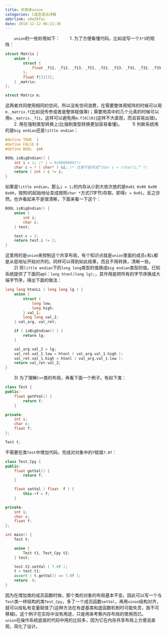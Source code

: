 ```yaml
---
title: 共用体union
categories: C语言语法详解
abbrlink: a9e20fac
date: 2018-12-12 06:21:36
---
```

&emsp;&emsp;`union`的一些妙用如下：<!--more-->
&emsp;&emsp;1. 为了方便看懂代码。比如说写一个`3*3`的矩阵：

``` cpp
struct Matrix {
    union {
        struct {
            float _f11, _f12, _f13, _f21, _f22, _f23, _f31, _f32, _f33;
        };
        float f[3][3];
    } _matrix;
};

struct Matrix m;
```

这两者共同使用相同的空间，所以没有空间浪费，在需要整体用矩阵的时候可以用`m._matrix.f`(比如说传参或者是整体赋值等)；需要用其中的几个元素的时候可以用`m._matrix._f11`，这样可以避免用`m.f[0][0]`(这样不大直观，而且容易出错)。
&emsp;&emsp;2. 用在强制类型转换上(比强制类型转换更加容易看懂)。
&emsp;&emsp;1) 判断系统用的是`big endian`还是`little endian`：

``` cpp
#define TRUE  1
#define FALSE 0
#define BOOL  int

BOOL isBigEndian() {
    int i = 1; /* i = 0x00000001*/
    char c = * ( char* ) &i; /* 注意不能写成“char c = (char)i;” */
    return ( int ) c != i;
}
```

如果是`little endian`，那么`i = 1;`的内存从小到大依次放的是`0x01 0x00 0x00 0x00`，按照i的起始地址变成按照`char *`方式(1字节)存取，即得`c = 0x01`，反之亦然。也许看起来不是很清晰，下面来看一下这个：

``` cpp
BOOL isBigEndian() {
    union {
        int i;
        char c;
    } test;

    test.c = 2;
    return test.i != 2;
}
```

这里用的是`union`来控制这个共享布局，有个知识点就是`union`里面的成员`c`和`i`都是从低地址开始对齐的。同样可以得到如此结果，而且不用转换，清晰一些。
&emsp;&emsp;2) 将`little endian`下的`long long`类型的值换成`big endian`类型的值。已知系统提供了下面的api：`long htonl(long lg);`，其作用是把所有的字节序换成大端字节序，得出下面的做法：

``` cpp
long long htonLL ( long long lg ) {
    union {
        struct {
            long low;
            long high;
        } val_1;
        long long val_2;
    } val_arg, val_ret;

    if ( isBigEndian() ) {
        return lg;
    }

    val_arg.val_2 = lg;
    val_ret.val_1.low = htonl ( val_arg.val_1.high );
    val_ret.val_1.high = htonl ( val_arg.val_1.low );
    return val_ret.val_2;
}
```

&emsp;&emsp;3) 为了理解`C++`类的布局，再看下面一个例子。有如下类：

``` cpp
class Test {
public:
    float getFVal() {
        return f;
    }

private:
    int i;
    char c;
    float f;
};

Test t;
```

不需要在类`Test`中增加代码，完成对对象中的`f`赋值`7.0f`：

``` cpp
class Test_Cpy {
public:
    float getVal() {
        return f;
    }

    float setVal ( float  f ) {
        this->f = f;
    }

private:
    int i;
    char c;
    float f;
};

int main() {
    Test t;

    union {
        Test t1, Test_Cpy t2;
    } test;

    test.t2.setVal ( 7.0f );
    t = test.t1;
    assert ( t.getVal() == 7.0f );
    return  0;
}
```

因为在增加类的成员函数时候，那个类的对象的布局基本不变。因此可以写一个与`Test`类一样结构的类`Test_Cpy`，多了一个成员函数`setVal`，再用`uinon`结构对齐，就可以给私有变量赋值了(这种方法在有虚基类和虚函数机制时可能失灵，故不可移植)。这个例子在实际中没有用途，只是用来考察内存布局的使用而已。
&emsp;&emsp;`union`在操作系统底层的代码中用的比较多，因为它在内存共享布局上方便且直观，简化了设计。
